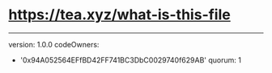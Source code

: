 # https://tea.xyz/what-is-this-file
---
version: 1.0.0
codeOwners:
  - '0x94A052564EFfBD42FF741BC3DbC0029740f629AB'
quorum: 1
